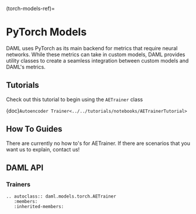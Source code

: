 (torch-models-ref)=

# PyTorch Models

DAML uses PyTorch as its main backend for metrics that require neural networks.
While these metrics can take in custom models, DAML provides utility classes
to create a seamless integration between custom models and DAML's metrics.

## Tutorials

Check out this tutorial to begin using the `AETrainer` class

{doc}`Autoencoder Trainer<../../tutorials/notebooks/AETrainerTutorial>`

## How To Guides

There are currently no how to's for AETrainer.
If there are scenarios that you want us to explain, contact us!

## DAML API

### Trainers

```{eval-rst}
.. autoclass:: daml.models.torch.AETrainer
   :members:
   :inherited-members:
```
